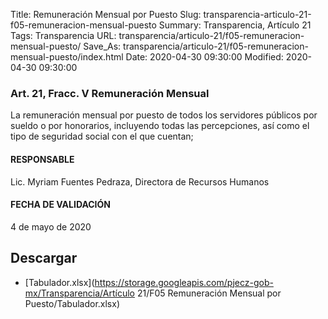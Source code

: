 Title: Remuneración Mensual por Puesto
Slug: transparencia-articulo-21-f05-remuneracion-mensual-puesto
Summary: Transparencia, Artículo 21
Tags: Transparencia
URL: transparencia/articulo-21/f05-remuneracion-mensual-puesto/
Save_As: transparencia/articulo-21/f05-remuneracion-mensual-puesto/index.html
Date: 2020-04-30 09:30:00
Modified: 2020-04-30 09:30:00


### Art. 21, Fracc. V Remuneración Mensual

La remuneración mensual por puesto de todos los servidores públicos por sueldo o por honorarios, incluyendo todas las percepciones, así como el tipo de seguridad social con el que cuentan;

#### RESPONSABLE

Lic. Myriam Fuentes Pedraza, Directora de Recursos Humanos

#### FECHA DE VALIDACIÓN

4 de mayo de 2020


## Descargar


* [Tabulador.xlsx](https://storage.googleapis.com/pjecz-gob-mx/Transparencia/Artículo 21/F05 Remuneración Mensual por Puesto/Tabulador.xlsx)


